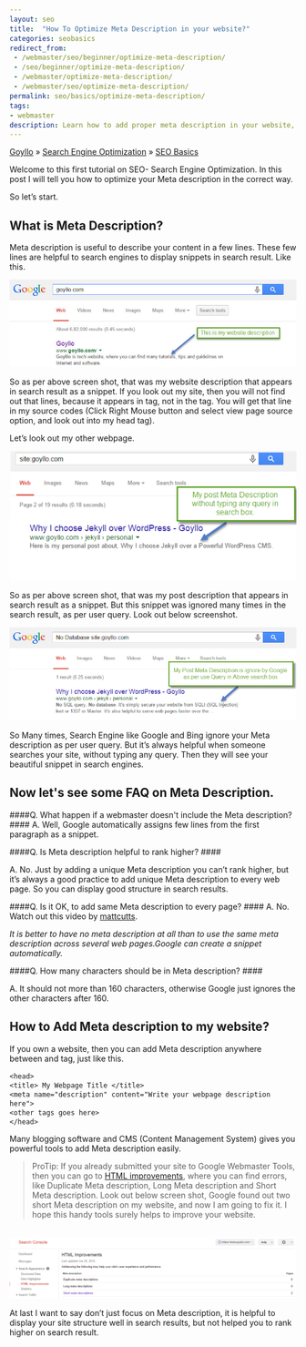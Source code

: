 ```yaml
---
layout: seo
title:  "How To Optimize Meta Description in your website?"
categories: seobasics
redirect_from:
 - /webmaster/seo/beginner/optimize-meta-description/
 - /seo/beginner/optimize-meta-description/
 - /webmaster/optimize-meta-description/
 - /webmaster/seo/optimize-meta-description/
permalink: seo/basics/optimize-meta-description/
tags: 
- webmaster
description: Learn how to add proper meta description in your website, and why Google ignore your meta description many times.
---
```


<div class="breadcrumb">
<span itemscope='itemscope' itemtype='http://data-vocabulary.org/Breadcrumb'><a href="/" itemprop="url"><span title="Goyllo" itemprop='title'>Goyllo</span></a></span>
<span itemscope='itemscope' itemtype='http://data-vocabulary.org/Breadcrumb'>&#187; <a href="/seo/" itemprop="url"><span title="Search Engine Optimization" itemprop='title'>Search Engine Optimization</span></a></span>
<span itemscope='itemscope' itemtype='http://data-vocabulary.org/Breadcrumb'>&#187; <a href="/seo/basics/" itemprop="url"><span title="SEO Basics" itemprop='title'>SEO Basics</span></a></span>
</div>

Welcome to this first tutorial on SEO- Search Engine Optimization. In this post I will tell you how to optimize your Meta description in the correct way. 

So let’s start.

## What is Meta Description? ##
Meta description is useful to describe your content in a few lines. These few lines are helpful to search engines to display snippets in search result. Like this.

<img class="img-responsive" alt="Goyllo homepage Meta description" src="/images/meta-description-goyllo-homepage.jpg" title="Goyllo homepage Meta description"/><br />

So as per above screen shot, that was my website description that appears in search result as a snippet. If you look out my site, then you will not find out that lines, because it appears in <head> tag, not in the <body> tag. You will get that line in my source codes (Click Right Mouse button and select view page source option, and look out into my head tag<head>).

Let’s look out my other webpage.

<img class="img-responsive" alt="Post Meta description" src="/images/my-post-description.png" title="Post Meta description" /><br />

So as per above screen shot, that was my post description that appears in search result as a snippet. But this snippet was ignored many times in the search result, as per user query. Look out below screenshot.

<img class="img-responsive" alt="Meta description is ignored by Google as per use query" src="/images/meta-description-ignore.png" title="Meta description is ignored by Google as per use query" /><br />

So Many times, Search Engine like Google and Bing ignore your Meta description as per user query. But it’s always helpful when someone searches your site, without typing any query. Then they will see your beautiful snippet in search engines.

## Now let's see some FAQ on Meta Description. ##

####Q. What happen if a webmaster doesn't include the Meta description? ####
A. Well, Google automatically assigns few lines from the first paragraph as a snippet.

####Q. Is Meta description helpful to rank higher? ####

A. No. Just by adding a unique Meta description you can’t rank higher, but it’s always a good practice to add unique Meta description to every web page. So you can display good structure in search results.

####Q. Is it OK, to add same Meta description to every page? ####
A. No. Watch out this video by <a href="https://www.youtube.com/watch?v=W4gr88oHb-k" rel="nofollow" target="_blank"> mattcutts</a>.

<i>It is better to have no meta description at all than to use the same meta description across several web pages.Google can create a snippet automatically.</i>

####Q. How many characters should be in Meta description? ####

A. It should not more than 160 characters, otherwise Google just ignores the other characters after 160.


## How to Add Meta description to my website? ## 
If you own a website, then you can add Meta description anywhere between <head> and </head>tag, just like this.

    <head>
    <title> My Webpage Title </title>
    <meta name="description" content="Write your webpage description here">
    <other tags goes here>
    </head>

Many blogging software and CMS (Content Management System) gives you powerful tools to add Meta description easily.

> ProTip:
> If you already submitted your site to Google Webmaster Tools, then you can go to <a href="https://www.google.com/webmasters/tools/html-suggestions" rel="nofollow" target="_blank">HTML improvements</a>, where you can find errors, like Duplicate Meta description, Long Meta description and Short Meta description. Look out below screen shot, Google found out two short Meta description on my website, and now I am going to fix it. I hope this handy tools surely helps to improve your website.

<br/><img class="img-responsive" alt="Meta description improvement on Google webmaster tools.png" src="/images/meta-description-improvement-on-google-webmaster-tools.png" title="Meta description improvement on Google webmaster tools" /><br />

At last I want to say don’t just focus on Meta description, it is helpful to display your site structure well in search results, but not helped you to rank higher on search result.
